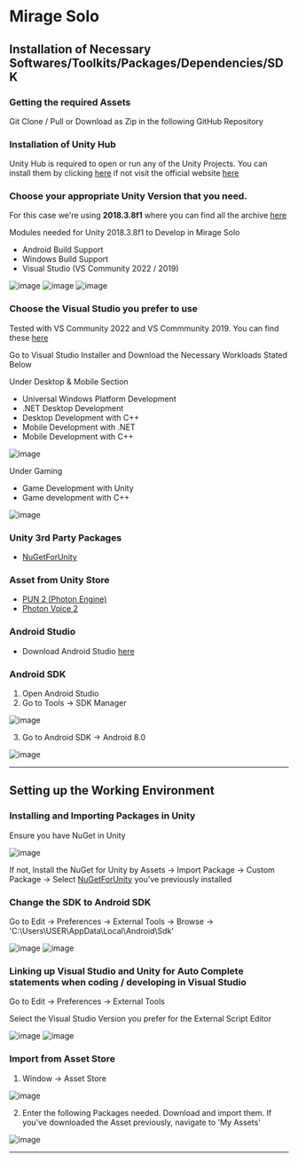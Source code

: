 # Mirage Solo

## Installation of Necessary Softwares/Toolkits/Packages/Dependencies/SDK

### Getting the required Assets
Git Clone / Pull or Download as Zip in the following GitHub Repository

### Installation of Unity Hub
Unity Hub is required to open or run any of the Unity Projects. You can install them by clicking [here](https://public-cdn.cloud.unity3d.com/hub/prod/UnityHubSetup.exe) if not visit the official website [here](https://unity3d.com/get-unity/download)

### Choose your appropriate Unity Version that you need.
For this case we're using **2018.3.8f1** where you can find all the archive [here](https://unity3d.com/get-unity/download/archive)

Modules needed for Unity 2018.3.8f1 to Develop in Mirage Solo
- Android Build Support
- Windows Build Support
- Visual Studio (VS Community 2022 / 2019)

![image](https://user-images.githubusercontent.com/25051402/202063367-e9673c44-4de1-471e-9ff7-cbba742d6bef.png)
![image](https://user-images.githubusercontent.com/25051402/202063434-b4a84e67-eb67-49ed-9a7d-622c8588ba40.png)
![image](https://user-images.githubusercontent.com/25051402/202069544-22c610ac-2369-4651-b479-d9d7d111796b.png)

### Choose the Visual Studio you prefer to use
Tested with VS Community 2022 and VS Commmunity 2019. You can find these [here](https://visualstudio.microsoft.com/downloads/)

Go to Visual Studio Installer and Download the Necessary Workloads Stated Below

Under Desktop & Mobile Section
- Universal Windows Platform Development
- .NET Desktop Development
- Desktop Development with C++
- Mobile Development with .NET
- Mobile Development with C++

![image](https://user-images.githubusercontent.com/25051402/202063696-1e03853e-4275-48f5-8891-a2561c65bc2d.png)

Under Gaming
- Game Development with Unity
- Game development with C++ 

![image](https://user-images.githubusercontent.com/25051402/202063749-59494884-a446-42b5-8170-cb7988ff7e2b.png)

### Unity 3rd Party Packages

- [NuGetForUnity](https://github.com/GlitchEnzo/NuGetForUnity/releases/download/v3.0.5/NugetForUnity.3.0.5.unitypackage) 

### Asset from Unity Store
- [PUN 2 (Photon Engine)](https://assetstore.unity.com/packages/tools/network/pun-2-free-119922)
- [Photon Voice 2](https://assetstore.unity.com/packages/tools/audio/photon-voice-2-130518)

### Android Studio
- Download Android Studio [here](https://developer.android.com/studio)

### Android SDK
1) Open Android Studio
2) Go to Tools -> SDK Manager

![image](https://user-images.githubusercontent.com/25051402/202071467-ac9666d3-f83b-4d68-9cb2-96ae5f0dd9c3.png)

3) Go to Android SDK -> Android 8.0 

![image](https://user-images.githubusercontent.com/25051402/202072451-e5a9d2d3-a310-4e81-9f89-46f654fcad8d.png)

---

## Setting up the Working Environment

### Installing and Importing Packages in Unity

Ensure you have NuGet in Unity

![image](https://user-images.githubusercontent.com/25051402/202064903-980925b6-b459-4c00-a37f-1c8e395cf603.png)

If not, 
Install the NuGet for Unity by Assets -> Import Package -> Custom Package -> Select [NuGetForUnity](https://github.com/GlitchEnzo/NuGetForUnity/releases/download/v3.0.5/NugetForUnity.3.0.5.unitypackage) you've previously installed 

### Change the SDK to Android SDK

Go to Edit -> Preferences -> External Tools -> Browse -> 'C:\Users\USER\AppData\Local\Android\Sdk'

![image](https://user-images.githubusercontent.com/25051402/202065020-bc542fd6-beb6-46d1-b527-f5d01c40fa38.png)
![image](https://user-images.githubusercontent.com/25051402/202079818-b1c320a2-0913-4121-8cc2-700a18a8f0c0.png)

### Linking up Visual Studio and Unity for Auto Complete statements when coding / developing in Visual Studio

Go to Edit -> Preferences -> External Tools

Select the Visual Studio Version you prefer for the External Script Editor 

![image](https://user-images.githubusercontent.com/25051402/202065020-bc542fd6-beb6-46d1-b527-f5d01c40fa38.png)
![image](https://user-images.githubusercontent.com/25051402/202065233-5ecd4049-52c7-4e90-bf36-0f9feb9c22ab.png)

### Import from Asset Store

1) Window -> Asset Store

![image](https://user-images.githubusercontent.com/25051402/202076296-d64e731a-6127-451b-9b89-9f729c283e1e.png)

2) Enter the following Packages needed. Download and import them. If you've downloaded the Asset previously, navigate to 'My Assets'

![image](https://user-images.githubusercontent.com/25051402/202076680-62570f29-a805-42df-93cb-89b3dc7e58d7.png)

---
